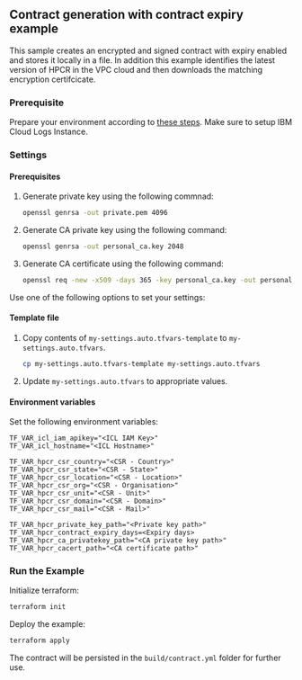 ## Contract generation with contract expiry example

This sample creates an encrypted and signed contract with expiry enabled and stores it locally in a file. In addition this example identifies
the latest version of HPCR in the VPC cloud and then downloads the matching encryption certifcicate.

### Prerequisite

Prepare your environment according to [these steps](../README.md). Make sure to setup IBM Cloud Logs Instance.

### Settings

#### Prerequisites

1. Generate private key using the following commnad:
    ```bash
    openssl genrsa -out private.pem 4096
    ```
2. Generate CA private key using the following command:
    ```bash
    openssl genrsa -out personal_ca.key 2048
    ```
3. Generate CA certificate using the following command:
    ```bash
    openssl req -new -x509 -days 365 -key personal_ca.key -out personal_ca.crt
    ```

Use one of the following options to set your settings:

#### Template file

1. Copy contents of `my-settings.auto.tfvars-template` to `my-settings.auto.tfvars`.
    ```bash
    cp my-settings.auto.tfvars-template my-settings.auto.tfvars
    ```
2. Update `my-settings.auto.tfvars` to appropriate values.

#### Environment variables

Set the following environment variables:

```text
TF_VAR_icl_iam_apikey="<ICL IAM Key>"
TF_VAR_icl_hostname="<ICL Hostname>"

TF_VAR_hpcr_csr_country="<CSR - Country>"
TF_VAR_hpcr_csr_state="<CSR - State>"
TF_VAR_hpcr_csr_location="<CSR - Location>"
TF_VAR_hpcr_csr_org="<CSR - Organisation>"
TF_VAR_hpcr_csr_unit="<CSR - Unit>"
TF_VAR_hpcr_csr_domain="<CSR - Domain>"
TF_VAR_hpcr_csr_mail="<CSR - Mail>"

TF_VAR_hpcr_private_key_path="<Private key path>"
TF_VAR_hpcr_contract_expiry_days=<Expiry days>
TF_VAR_hpcr_ca_privatekey_path="<CA private key path>"
TF_VAR_hpcr_cacert_path="<CA certificate path>"
```

### Run the Example

Initialize terraform:

```bash
terraform init
```

Deploy the example:

```bash
terraform apply
```

The contract will be persisted in the `build/contract.yml` folder for further use.